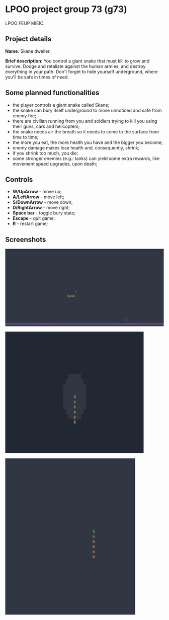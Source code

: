 # LPOO project group 73 (g73)

LPOO FEUP MIEIC.

## Project details

**Name**: Skane dweller.  

**Brief description**: You control a giant snake that must kill to grow and survive.
Dodge and retaliate against the human armies, and destroy everything in your path.
Don't forget to hide yourself underground, where you'll be safe in times of need.

## Some planned functionalities

- the player controls a giant snake called Skane;
- the snake can bury itself underground to move unnoticed and safe from enemy fire;
- there are civilian running from you and soldiers trying to kill you using
  their guns, cars and helicopters;
- the snake needs air the breath so it needs to come to the surface from time
  to time;
- the more you eat, the more health you have and the bigger you become;
- enemy damage makes lose health and, consequently, shrink;
- if you shrink too much, you die;
- some stronger enemies (e.g.: tanks) can yield some extra rewards, like movement
  speed upgrades, upon death;

## Controls

- **W/UpArrow** - move up;
- **A/LeftArrow** - move left;
- **S/DownArrow** - move down;
- **D/RightArrow** - move right;
- **Space bar** - toggle bury state;
- **Escape** - quit game;
- **R** - restart game;

## Screenshots

![Skane and some enemies](docs/screenshots/screenshot1.png)

![Skane underground](docs/screenshots/screenshot2.png)

![Skane recovering oxygen levels](docs/screenshots/screenshot3.png)

